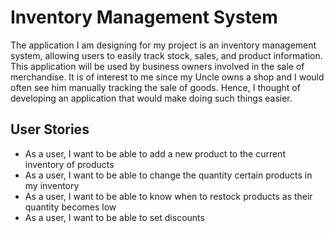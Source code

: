# Inventory Management System

The application I am designing for my project is an inventory management system, allowing users to easily track stock, sales, and product information. This application will be used by business owners involved in the sale of merchandise. It is of interest to me since my Uncle owns a shop and I would often see him manually tracking the sale of goods. Hence, I thought of developing an application that would make doing such things easier.

## User Stories

- As a user, I want to be able to add a new product to the current inventory of products
- As a user, I want to be able to change the quantity certain products in my inventory
- As a user, I want to be able to know when to restock products as their quantity becomes low
- As a user, I want to be able to set discounts 

  